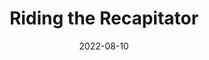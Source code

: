 ---
title: Riding the Recapitator
description: The following is a table of data for a choose-your-own-adventure book set in a theme park where you are trying to go on an exciting new ride called the Recapitator, but need to avoid the huge queues.
date: 2022-08-10
tags: 
- theme park
layout: layouts/game.njk
prompt: The following is a table of data for a choose-your-own-adventure book set in a theme park where you are trying to go on an exciting new ride called the Recapitator, but need to avoid the huge queues. Each row represents one page. Each page has two or three different choices. The game is won when you get to go on the Recapitator, or lost when the park closes. In the book the text is very descriptive and written in exciting language. It should not be possible to get stuck in a loop. The choices can involve interacting with items, navigating or talking to characters. No page should have similar long page text to another page. At least one page ends with the reader winning. A particular page only exists if a previous page has a choice that links to its page number.
raw_output: "|1|The park entrance|You walk through the gates of the park. You see a map of the park. To your left is a row of fast food restaurants and to your right is the Recapitator. In front of you is a long queue.|Go to the Recapitator|2|Get some food|3|Look at the map|4|^|2|The Recapitator queue|You join the queue for the Recapitator. You wait in line for a while. The queue moves slowly. You begin to feel impatient.|Wait in line|5|Leave the queue|6|^|3|Fast food restaurants|You walk to the fast food restaurants. You see a McDonalds, a Burger King and a KFC.|Go to McDonalds|7|Go to Burger King|8|Go to KFC|9|^|4|The map|You look at the map. You see that the Recapitator is in the middle of the park. You also see that there is a shortcut to the Recapitator. The shortcut goes through the gift shop.|Take the shortcut|10|^|5|The Recapitator queue|You wait in line for a while. The queue moves slowly. You begin to feel impatient.|Wait in line|11|Leave the queue|12|^|6|The park entrance|You walk out of the park.|Leave the park|13|^|7|McDonalds|You buy a McDonalds meal. You eat your meal. You feel sick.|Leave McDonalds|14|^|8|Burger King|You buy a Burger King meal. You eat your meal. You feel sick.|Leave Burger King|15|^|9|KFC|You buy a KFC meal. You eat your meal. You feel sick.|Leave KFC|16|^|10|The gift shop|You walk to the gift shop. You see a shirt that you like. You buy the shirt. You put on the shirt. You walk to the Recapitator.|Go to the Recapitator|17|^|11|The Recapitator queue|You wait in line for a while. The queue moves slowly. You begin to feel impatient.|Wait in line|18|Leave the queue|19|^|12|The park entrance|You walk out of the park.|Leave the park|20|^|13|Outside the park|You walk home.|-||^|14|Outside the park|You walk home.|-||^|15|Outside the park|You walk home.|-||^|16|Outside the park|You walk home.|-||^|17|The Recapitator|You get on the Recapitator. You ride the Recapitator. You vomit.|-||^|18|The Recapitator queue|You wait in line for a while. The queue moves slowly. You begin to feel impatient.|Wait in line|21|Leave the queue|22|^|19|The park entrance|You walk out of the park.|Leave the park|23|^|20|Outside the park|You walk home.|-||^|21|The Recapitator queue|You wait in line for a while. The queue moves slowly. You begin to feel impatient.|Wait in line|24|Leave the queue|25|^|22|The park entrance|You walk out of the park.|Leave the park|26|^|23|Outside the park|You walk home.|-||^|24|The Recapitator queue|You wait in line for a while. The queue moves slowly. You begin to feel impatient.|Wait in line|27|Leave the queue|28|^|25|The park entrance|You walk out of the park.|Leave the park|29|^|26|Outside the park|You walk home.|-||^|27|The Recapitator queue|You wait in line for a while. The queue moves slowly. You begin to feel impatient.|Wait in line|30|Leave the queue|31|^|28|The park entrance|You walk out of the park.|Leave the park|32|^|29|Outside the park|You walk home.|-||^|30|The Recapitator queue|You wait in line for a while. The queue moves slowly. You begin to feel impatient.|Wait in line|33|Leave the queue|34|^|31|The park entrance|You walk out of the park.|Leave the park|35|^|32|Outside the park|You walk home.|-||^|33|The Recapitator queue|You wait in line for a while. The queue moves slowly. You begin to feel impatient.|Wait in line|36|Leave the queue|37|^|34|The park entrance|You walk out of the park.|Leave the park|38|^|35|Outside the park|You walk home.|-||^|36|The Recapitator queue|You wait in line for a while. The queue moves slowly. The queue moves slowly. You begin to feel impatient. You vomit.|-||^|37|The park entrance|You walk out of the park.|Leave the park|39|^|38|Outside the park|You walk home.|-||^|39|Outside the park|You walk home.|-||"
---